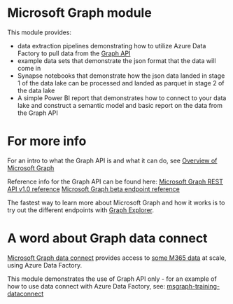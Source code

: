 # Microsoft Graph module
This module provides:
* data extraction pipelines demonstrating how to utilize Azure Data Factory to pull data from the [Graph API](https://developer.microsoft.com/en-us/graph)
* example data sets that demonstrate the json format that the data will come in
* Synapse notebooks that demonstrate how the json data landed in stage 1 of the data lake can be processed and landed as parquet in stage 2 of the data lake
* A simple Power BI report that demonstrates how to connect to your data lake and construct a semantic model and basic report on the data from the Graph API

# For more info
For an intro to what the Graph API is and what it can do, see [Overview of Microsoft Graph](https://docs.microsoft.com/en-us/graph/overview)

Reference info for the Graph API can be found here:
[Microsoft Graph REST API v1.0 reference](https://docs.microsoft.com/en-us/graph/api/overview?view=graph-rest-1.0)
[Microsoft Graph beta endpoint reference](https://docs.microsoft.com/en-us/graph/api/overview?view=graph-rest-beta)

The fastest way to learn more about Microsoft Graph and how it works is to try out the different endpoints with [Graph Explorer](https://developer.microsoft.com/en-us/graph/graph-explorer).


# A word about Graph data connect
[Microsoft Graph data connect](https://docs.microsoft.com/en-us/graph/data-connect-concept-overview) provides access to [some M365 data](https://docs.microsoft.com/en-us/graph/data-connect-datasets) at scale, using Azure Data Factory.

This module demonstrates the use of Graph API only - for an example of how to use data connect with Azure Data Factory, see: [msgraph-training-dataconnect](https://github.com/microsoftgraph/msgraph-training-dataconnect)
